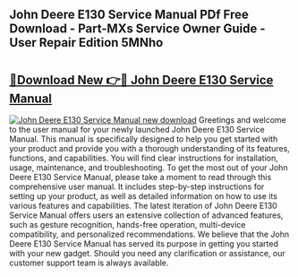 ## John Deere E130 Service Manual PDf Free Download - Part-MXs Service Owner Guide - User Repair Edition 5MNho

# <h2><a href="http://bc91090.oget.top/?id=John+Deere+E130+Service+Manual">🔗Download New 👉🔴 John Deere E130 Service Manual</a></h2>

[![John Deere E130 Service Manual new download](https://i.imgur.com/5g1atiW.png)](http://bc91090.oget.top/?id=John+Deere+E130+Service+Manual)
Greetings and welcome to the user manual for your newly launched John Deere E130 Service Manual. This manual is specifically designed to help you get started with your product and provide you with a thorough understanding of its features, functions, and capabilities. You will find clear instructions for installation, usage, maintenance, and troubleshooting. To get the most out of your John Deere E130 Service Manual, please take a moment to read through this comprehensive user manual. It includes step-by-step instructions for setting up your product, as well as detailed information on how to use its various features and capabilities. The latest iteration of John Deere E130 Service Manual offers users an extensive collection of advanced features, such as gesture recognition, hands-free operation, multi-device compatibility, and personalized recommendations. We believe that the John Deere E130 Service Manual has served its purpose in getting you started with your new gadget. Should you need any clarification or assistance, our customer support team is always available.
